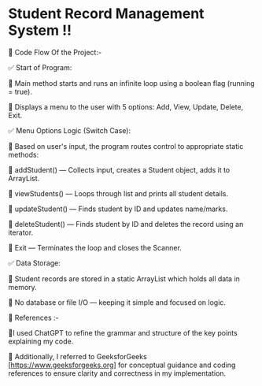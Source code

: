 # Student Record Management System !!

🚀   Code Flow Of the Project:-

✅ Start of Program:

🔹 Main method starts and runs an infinite loop using a boolean flag (running = true).

🔹 Displays a menu to the user with 5 options: Add, View, Update, Delete, Exit.

✅ Menu Options Logic (Switch Case):

🔹 Based on user's input, the program routes control to appropriate static methods:

🔹 addStudent() — Collects input, creates a Student object, adds it to ArrayList.

🔹 viewStudents() — Loops through list and prints all student details.

🔹 updateStudent() — Finds student by ID and updates name/marks.

🔹 deleteStudent() — Finds student by ID and deletes the record using an iterator.

🔹 Exit — Terminates the loop and closes the Scanner.

✅ Data Storage:

🔹 Student records are stored in a static ArrayList<Student> which holds all data in memory.

🔹 No database or file I/O — keeping it simple and focused on logic.

📌 References :-

🔹I used ChatGPT to refine the grammar and structure of the key points explaining my code.

🔹 Additionally, I referred to GeeksforGeeks [https://www.geeksforgeeks.org] for conceptual guidance and coding references to ensure clarity and correctness in my implementation.
